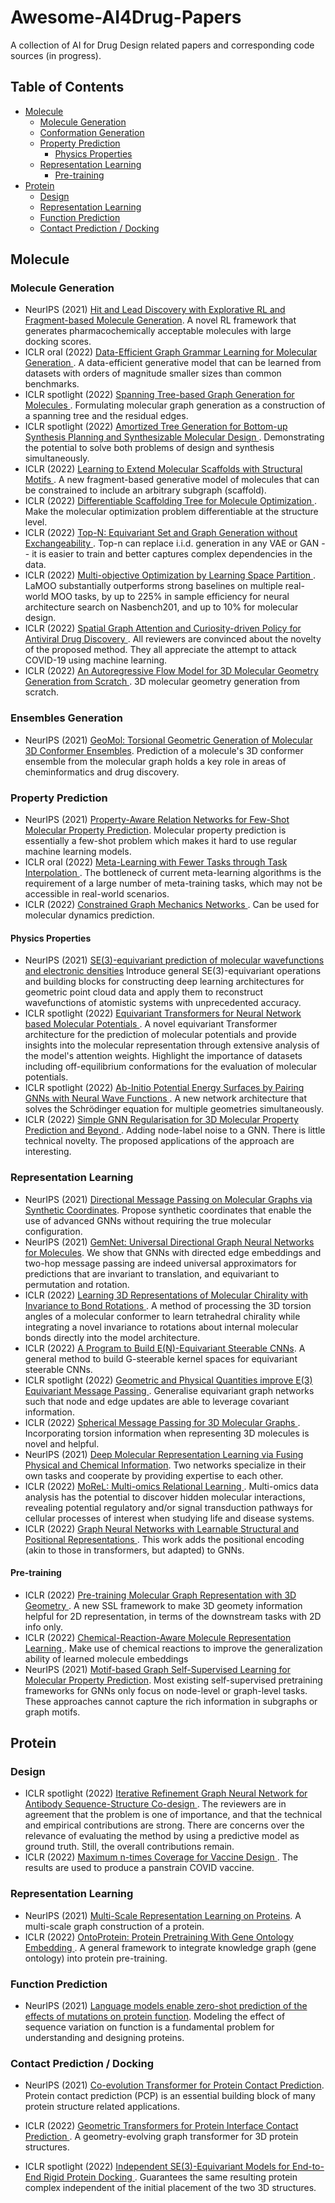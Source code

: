 # Awesome-AI4Drug-Papers

A collection of AI for Drug Design related papers and corresponding code sources (in progress).


## Table of Contents
  - [Molecule](#molecule)
    - [Molecule Generation](#molecule-generation)
    - [Conformation Generation](#conformation-generation)
    - [Property Prediction](#property-prediction)
      - [Physics Properties](#physics-properties)
    - [Representation Learning](#representation-learning)
      - [Pre-training](#pre-training)
  - [Protein](#protein)
    - [Design](#design)
    - [Representation Learning](#representation-learning-1)
    - [Function Prediction](#function-prediction)
    - [Contact Prediction / Docking](#contact-prediction--docking)


## Molecule

### Molecule Generation

- NeurIPS (2021) [Hit and Lead Discovery with Explorative RL and Fragment-based Molecule Generation](https://proceedings.neurips.cc/paper/2021/hash/41da609c519d77b29be442f8c1105647-Abstract.html). A novel RL framework that generates pharmacochemically acceptable molecules with large docking scores.
- ICLR oral (2022) [Data-Efficient Graph Grammar Learning for Molecular Generation ](https://openreview.net/forum?id=l4IHywGq6a). A data-efficient generative model that can be learned from datasets with orders of magnitude smaller sizes than common benchmarks. 
- ICLR spotlight (2022) [Spanning Tree-based Graph Generation for Molecules ](https://openreview.net/forum?id=w60btE_8T2m). Formulating molecular graph generation as a construction of a spanning tree and the residual edges. 
- ICLR spotlight (2022) [Amortized Tree Generation for Bottom-up Synthesis Planning and Synthesizable Molecular Design ](https://openreview.net/forum?id=FRxhHdnxt1). Demonstrating the potential to solve both problems of design and synthesis simultaneously.
- ICLR (2022) [Learning to Extend Molecular Scaffolds with Structural Motifs ](https://openreview.net/forum?id=ZTsoE8G3GG). A new fragment-based generative model of molecules that can be constrained to include an arbitrary subgraph (scaffold).
- ICLR (2022) [Differentiable Scaffolding Tree for Molecule Optimization ](https://openreview.net/forum?id=w_drCosT76). Make the molecular optimization problem differentiable at the structure level.
- ICLR (2022) [Top-N: Equivariant Set and Graph Generation without Exchangeability ](https://openreview.net/forum?id=-Gk_IPJWvk). Top-n can replace i.i.d. generation in any VAE or GAN -- it is easier to train and better captures complex dependencies in the data.
- ICLR (2022) [Multi-objective Optimization by Learning Space Partition ](https://openreview.net/forum?id=FlwzVjfMryn). LaMOO substantially outperforms strong baselines on multiple real-world MOO tasks, by up to 225% in sample efficiency for neural architecture search on Nasbench201, and up to 10% for molecular design.
- ICLR (2022) [Spatial Graph Attention and Curiosity-driven Policy for Antiviral Drug Discovery ](https://openreview.net/forum?id=kavTY__jxp).  All reviewers are convinced about the novelty of the proposed method. They all appreciate the attempt to attack COVID-19 using machine learning.
- ICLR (2022) [An Autoregressive Flow Model for 3D Molecular Geometry Generation from Scratch ](https://openreview.net/forum?id=C03Ajc-NS5W).  3D molecular geometry generation from scratch.

### Ensembles Generation

- NeurIPS (2021) [GeoMol: Torsional Geometric Generation of Molecular 3D Conformer Ensembles](https://proceedings.neurips.cc/paper/2021/hash/725215ed82ab6306919b485b81ff9615-Abstract.html). Prediction of a molecule's 3D conformer ensemble from the molecular graph holds a key role in areas of cheminformatics and drug discovery. 

### Property Prediction

- NeurIPS (2021) [Property-Aware Relation Networks for Few-Shot Molecular Property Prediction](https://proceedings.neurips.cc/paper/2021/hash/91bc333f6967019ac47b49ca0f2fa757-Abstract.html). Molecular property prediction is essentially a few-shot problem which makes it hard to use regular machine learning models.
- ICLR oral (2022) [Meta-Learning with Fewer Tasks through Task Interpolation ](https://openreview.net/forum?id=ajXWF7bVR8d).  The bottleneck of current meta-learning algorithms is the requirement of a large number of meta-training tasks, which may not be accessible in real-world scenarios.
- ICLR (2022) [Constrained Graph Mechanics Networks ](https://openreview.net/forum?id=SHbhHHfePhP). Can be used for molecular dynamics prediction.

####  Physics Properties

- NeurIPS (2021) [SE(3)-equivariant prediction of molecular wavefunctions and electronic densities](https://proceedings.neurips.cc/paper/2021/hash/78f1893678afbeaa90b1fa01b9cfb860-Abstract.html) Introduce general SE(3)-equivariant operations and building blocks for constructing deep learning architectures for geometric point cloud data and apply them to reconstruct wavefunctions of atomistic systems with unprecedented accuracy. 
- ICLR spotlight (2022) [Equivariant Transformers for Neural Network based Molecular Potentials ](https://openreview.net/forum?id=zNHzqZ9wrRB). A novel equivariant Transformer architecture for the prediction of molecular potentials and provide insights into the molecular representation through extensive analysis of the model's attention weights. Highlight the importance of datasets including off-equilibrium conformations for the evaluation of molecular potentials.
- ICLR spotlight (2022) [Ab-Initio Potential Energy Surfaces by Pairing GNNs with Neural Wave Functions ](https://openreview.net/forum?id=apv504XsysP). A new network architecture that solves the Schrödinger equation for multiple geometries simultaneously.
- ICLR (2022) [Simple GNN Regularisation for 3D Molecular Property Prediction and Beyond ](https://openreview.net/forum?id=1wVvweK3oIb).   Adding node-label noise to a GNN. There is little technical novelty. The proposed applications of the approach are interesting.

### Representation Learning

- NeurIPS (2021) [Directional Message Passing on Molecular Graphs via Synthetic Coordinates](https://proceedings.neurips.cc/paper/2021/hash/82489c9737cc245530c7a6ebef3753ec-Abstract.html). Propose synthetic coordinates that enable the use of advanced GNNs without requiring the true molecular configuration.
- NeurIPS (2021) [GemNet: Universal Directional Graph Neural Networks for Molecules](https://proceedings.neurips.cc/paper/2021/hash/35cf8659cfcb13224cbd47863a34fc58-Abstract.html).  We show that GNNs with directed edge embeddings and two-hop message passing are indeed universal approximators for predictions that are invariant to translation, and equivariant to permutation and rotation. 
- ICLR (2022) [Learning 3D Representations of Molecular Chirality with Invariance to Bond Rotations ](https://openreview.net/forum?id=hm2tNDdgaFK). A method of processing the 3D torsion angles of a molecular conformer to learn tetrahedral chirality while integrating a novel invariance to rotations about internal molecular bonds directly into the model architecture.
- ICLR (2022) [A Program to Build E(N)-Equivariant Steerable CNNs](https://openreview.net/forum?id=WE4qe9xlnQw).  A general method to build G-steerable kernel spaces for equivariant steerable CNNs.
- ICLR spotlight (2022) [Geometric and Physical Quantities improve E(3) Equivariant Message Passing ](https://openreview.net/forum?id=_xwr8gOBeV1). Generalise equivariant graph networks such that node and edge updates are able to leverage covariant information.
- ICLR (2022) [Spherical Message Passing for 3D Molecular Graphs ](https://openreview.net/forum?id=givsRXsOt9r). Incorporating torsion information when representing 3D molecules is novel and helpful.
- NeurIPS (2021) [Deep Molecular Representation Learning via Fusing Physical and Chemical Information](https://proceedings.neurips.cc/paper/2021/hash/884d247c6f65a96a7da4d1105d584ddd-Abstract.html). Two networks specialize in their own tasks and cooperate by providing expertise to each other.
- ICLR (2022) [MoReL: Multi-omics Relational Learning ](https://openreview.net/forum?id=DnG75_KyHjX). Multi-omics data analysis has the potential to discover hidden molecular interactions, revealing potential regulatory and/or signal transduction pathways for cellular processes of interest when studying life and disease systems. 
- ICLR (2022) [Graph Neural Networks with Learnable Structural and Positional Representations ](https://openreview.net/forum?id=wTTjnvGphYj). This work adds the positional encoding (akin to those in transformers, but adapted) to GNNs.

#### Pre-training

- ICLR (2022) [Pre-training Molecular Graph Representation with 3D Geometry ](https://openreview.net/forum?id=xQUe1pOKPam). A new SSL framework to make 3D geomety information helpful for 2D representation, in terms of the downstream tasks with 2D info only.
- ICLR (2022) [Chemical-Reaction-Aware Molecule Representation Learning ](https://openreview.net/forum?id=6sh3pIzKS-). Make use of chemical reactions to improve the generalization ability of learned molecule embeddings
- NeurIPS (2021) [Motif-based Graph Self-Supervised Learning for Molecular Property Prediction](https://proceedings.neurips.cc/paper/2021/hash/85267d349a5e647ff0a9edcb5ffd1e02-Abstract.html). Most existing self-supervised pretraining frameworks for GNNs only focus on node-level or graph-level tasks. These approaches cannot capture the rich information in subgraphs or graph motifs.

## Protein

### Design

- ICLR spotlight (2022) [Iterative Refinement Graph Neural Network for Antibody Sequence-Structure Co-design ](https://openreview.net/forum?id=LI2bhrE_2A). The reviewers are in agreement that the problem is one of importance, and that the technical and empirical contributions are strong. There are concerns over the relevance of evaluating the method by using a predictive model as ground truth. Still, the overall contributions remain.
- ICLR (2022) [Maximum n-times Coverage for Vaccine Design ](https://openreview.net/forum?id=ULfq0qR25dY). The results are used to produce a panstrain COVID vaccine. 

### Representation Learning

- NeurIPS (2021) [Multi-Scale Representation Learning on Proteins](https://proceedings.neurips.cc/paper/2021/hash/d494020ff8ec181ef98ed97ac3f25453-Abstract.html). A multi-scale graph construction of a protein.
- ICLR (2022) [OntoProtein: Protein Pretraining With Gene Ontology Embedding ](https://openreview.net/forum?id=yfe1VMYAXa4). A general framework to integrate knowledge graph (gene ontology) into protein pre-training. 

### Function Prediction

- NeurIPS (2021) [Language models enable zero-shot prediction of the effects of mutations on protein function](https://proceedings.neurips.cc/paper/2021/hash/f51338d736f95dd42427296047067694-Abstract.html). Modeling the effect of sequence variation on function is a fundamental problem for understanding and designing proteins.

### Contact Prediction / Docking

- NeurIPS (2021) [Co-evolution Transformer for Protein Contact Prediction](https://proceedings.neurips.cc/paper/2021/hash/770f8e448d07586afbf77bb59f698587-Abstract.html). Protein contact prediction (PCP) is an essential building block of many protein structure related applications.
- ICLR (2022) [Geometric Transformers for Protein Interface Contact Prediction ](https://openreview.net/forum?id=CS4463zx6Hi). A geometry-evolving graph transformer for 3D protein structures.

- ICLR spotlight (2022) [Independent SE(3)-Equivariant Models for End-to-End Rigid Protein Docking ](https://openreview.net/forum?id=GQjaI9mLet). Guarantees the same resulting protein complex independent of the initial placement of the two 3D structures.

